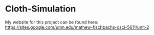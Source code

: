 # Cloth-Simulation

My website for this project can be found here: https://sites.google.com/umn.edu/mathew-fischbachs-csci-5611/unit-2
